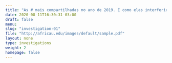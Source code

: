 ```yaml
---
title: "As # mais compartilhadas no ano de 2019. E como elas interferiram na vida das pessoas."
date: 2020-08-11T16:30:31-03:00
draft: false
menu:
slug: "investigation-01"
file: "http://africau.edu/images/default/sample.pdf"
layout: none
type: investigations
weight: 2
homepage: false
---
```

